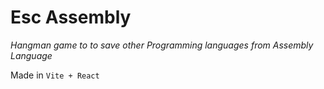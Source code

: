 # **Esc Assembly**
*Hangman game to to save other Programming languages from Assembly Language*

Made in `Vite + React`
